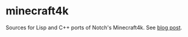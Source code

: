 minecraft4k
===========

Sources for Lisp and C++ ports of Notch's Minecraft4k. See [blog post](http://howtowriteaprogram.blogspot.com/2013/10/minecraft4k-in-lisp-and-c.html).
